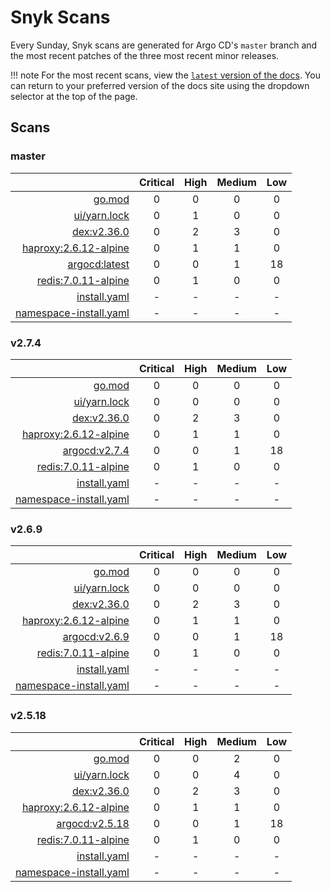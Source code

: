 # Snyk Scans

Every Sunday, Snyk scans are generated for Argo CD's `master` branch and the most recent patches of the three most
recent minor releases.

!!! note
    For the most recent scans, view the [`latest` version of the docs](https://argo-cd.readthedocs.io/en/latest/snyk/).
    You can return to your preferred version of the docs site using the dropdown selector at the top of the page.

## Scans

### master

|    | Critical | High | Medium | Low |
|---:|:--------:|:----:|:------:|:---:|
| [go.mod](master/argocd-test.html) | 0 | 0 | 0 | 0 |
| [ui/yarn.lock](master/argocd-test.html) | 0 | 1 | 0 | 0 |
| [dex:v2.36.0](master/ghcr.io_dexidp_dex_v2.36.0.html) | 0 | 2 | 3 | 0 |
| [haproxy:2.6.12-alpine](master/haproxy_2.6.12-alpine.html) | 0 | 1 | 1 | 0 |
| [argocd:latest](master/quay.io_argoproj_argocd_latest.html) | 0 | 0 | 1 | 18 |
| [redis:7.0.11-alpine](master/redis_7.0.11-alpine.html) | 0 | 1 | 0 | 0 |
| [install.yaml](master/argocd-iac-install.html) | - | - | - | - |
| [namespace-install.yaml](master/argocd-iac-namespace-install.html) | - | - | - | - |

### v2.7.4

|    | Critical | High | Medium | Low |
|---:|:--------:|:----:|:------:|:---:|
| [go.mod](v2.7.4/argocd-test.html) | 0 | 0 | 0 | 0 |
| [ui/yarn.lock](v2.7.4/argocd-test.html) | 0 | 0 | 0 | 0 |
| [dex:v2.36.0](v2.7.4/ghcr.io_dexidp_dex_v2.36.0.html) | 0 | 2 | 3 | 0 |
| [haproxy:2.6.12-alpine](v2.7.4/haproxy_2.6.12-alpine.html) | 0 | 1 | 1 | 0 |
| [argocd:v2.7.4](v2.7.4/quay.io_argoproj_argocd_v2.7.4.html) | 0 | 0 | 1 | 18 |
| [redis:7.0.11-alpine](v2.7.4/redis_7.0.11-alpine.html) | 0 | 1 | 0 | 0 |
| [install.yaml](v2.7.4/argocd-iac-install.html) | - | - | - | - |
| [namespace-install.yaml](v2.7.4/argocd-iac-namespace-install.html) | - | - | - | - |

### v2.6.9

|    | Critical | High | Medium | Low |
|---:|:--------:|:----:|:------:|:---:|
| [go.mod](v2.6.9/argocd-test.html) | 0 | 0 | 0 | 0 |
| [ui/yarn.lock](v2.6.9/argocd-test.html) | 0 | 0 | 0 | 0 |
| [dex:v2.36.0](v2.6.9/ghcr.io_dexidp_dex_v2.36.0.html) | 0 | 2 | 3 | 0 |
| [haproxy:2.6.12-alpine](v2.6.9/haproxy_2.6.12-alpine.html) | 0 | 1 | 1 | 0 |
| [argocd:v2.6.9](v2.6.9/quay.io_argoproj_argocd_v2.6.9.html) | 0 | 0 | 1 | 18 |
| [redis:7.0.11-alpine](v2.6.9/redis_7.0.11-alpine.html) | 0 | 1 | 0 | 0 |
| [install.yaml](v2.6.9/argocd-iac-install.html) | - | - | - | - |
| [namespace-install.yaml](v2.6.9/argocd-iac-namespace-install.html) | - | - | - | - |

### v2.5.18

|    | Critical | High | Medium | Low |
|---:|:--------:|:----:|:------:|:---:|
| [go.mod](v2.5.18/argocd-test.html) | 0 | 0 | 2 | 0 |
| [ui/yarn.lock](v2.5.18/argocd-test.html) | 0 | 0 | 4 | 0 |
| [dex:v2.36.0](v2.5.18/ghcr.io_dexidp_dex_v2.36.0.html) | 0 | 2 | 3 | 0 |
| [haproxy:2.6.12-alpine](v2.5.18/haproxy_2.6.12-alpine.html) | 0 | 1 | 1 | 0 |
| [argocd:v2.5.18](v2.5.18/quay.io_argoproj_argocd_v2.5.18.html) | 0 | 0 | 1 | 18 |
| [redis:7.0.11-alpine](v2.5.18/redis_7.0.11-alpine.html) | 0 | 1 | 0 | 0 |
| [install.yaml](v2.5.18/argocd-iac-install.html) | - | - | - | - |
| [namespace-install.yaml](v2.5.18/argocd-iac-namespace-install.html) | - | - | - | - |
